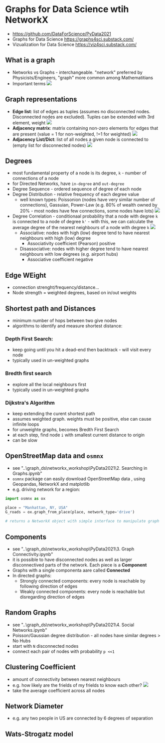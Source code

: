 # Graphs for Data Science wtih NetworkX

* https://github.com/DataForScience/PyData2021
* Graphs for Data Science https://graphs4sci.substack.com/
* Vizualization for Data Science https://viz4sci.substack.com/

## What is a graph
* Networks vs Graphs - interchangeable. "network" preferred by Physicists/Engineers, "graph" more common among Mathematitians
* Important terms
![](2021-11-03-11-24-07.png)

## Graph representations
* **Edge list**: list of edges as tuples (assumes no disconnected nodes. Disconnected nodes are excluded). Tuples can be extended with 3rd element, weight
![](2021-11-03-11-29-07.png)
* **Adjacency matrix**: matrix containing non-zero elements for edges that are present (value = 1 for non-weighted, !=1 for weighted)
![](2021-11-03-11-30-18.png)
* **Adjacency List/Dict**: list of all nodes a given node is connected to (empty list for disconnected nodes)
![](2021-11-03-11-30-40.png)

## Degrees
* most fundamental property of a node is its degree, `k` - number of connections of a node
* for Directed Networks, have `in-degree` and `out-degree`
* Degree Sequence - ordered sequence of degree of each node
* Degree Distribution - relative frequency of each degree value
    * well known types: Poissonion (nodes have very similar number of connections), Gassuian, Power-Law (e.g. 80% of wealth owned by 20% - most nodes have few connections, some nodes have lots)
![](2021-11-03-12-19-15.png)
* Degree Correlation - conditionaal probability that a node with degree `k` is connected to a node of degree `k'` - with this, we can calculate the average degree of the nearest neighbours of a node with degree `k`
![](2021-11-03-12-23-33.png)
    * Associative: nodes with high (low) degree tend to have nearest neighbours with high (low) degree
        * Associativity coefficient (Pearson) positive
    * Disassociative: nodes with higher degree tend to have nearest neighbours with low degrees (e.g. airport hubs)
        * Associative coefficient negative

## Edge WEight
* connection strenght/frequency/distance...
* Node strength = weighted degrees, based on in/out weights

## Shortest path and Distances
* minimum number of hops between two give nodes
* algorithms to identify and measure shortest distance:

### Depth First Search: 
* keep going until you hit a dead-end then backtrack - will visit every node
* typically used in un-weighted graphs

### Bredth first search
* explore all the local neighbours first
* typically used in un-weighted graphs

### Dijkstra's Algorithm
* keep extending the curent shortest path
* assumes weighted graph. weights must be positive, else can cause infinite loops
* for unweighte graphs, becomes Bredth First Search
* at each step, find node `i` with smallest current distance to origin 
* can be slow

## OpenStreetMap data and `osmnx`
* see "..\graph_ds\networkx_workshop\PyData2021\2. Searching in Graphs.ipynb"
* `osmnx` package can easily download OpenStreetMap data , using Geopandas, NetworkX and matplotlib
* e.g. driving network for a region: 
```python
import osmnx as ox

place = "Manhattan, NY, USA"
G_roads = ox.graph_from_place(place, network_type='drive')

# returns a NetworkX object with simple interface to manipulate graph
```
## Components
* see "..\graph_ds\networkx_workshop\PyData2021\3. Graph Connectivity.ipynb"
* it is possible to have disconnected nodes as well as larger disconnectived parts of the network. Each piece is a **Component**
* Graphs with a single componenta aare called **Connected**
* In directed graphs: 
    * Strongly connected components: every node is reachable by following direction of edges
    * Weakly connected components: every node is reachable but disregarding direction of edges

## Random Graphs    
* see "..\graph_ds\networkx_workshop\PyData2021\4. Social Networks.ipynb"
* Poisson/Gaussian degree distribution - all nodes have similar degrees > No Hubs
* start with `N` disconnected nodes
* connect each pair of nodes with probability `p <<1`

## Clustering Coefficient
* amount of connectivity between nearest neighbours
* e.g. how likely are the frields of my frields to know each other?
![](2021-11-03-13-11-31.png)
* take the average coefficient across all nodes

## Network Diameter
* e.g. any two people in US are connected by 6 degrees of separation

## Wats-Strogatz model
